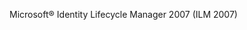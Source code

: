 <Token xmlns:xlink="http://www.w3.org/1999/xlink">Microsoft® Identity Lifecycle Manager 2007 (ILM 2007)</Token>